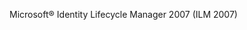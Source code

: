 <Token xmlns:xlink="http://www.w3.org/1999/xlink">Microsoft® Identity Lifecycle Manager 2007 (ILM 2007)</Token>